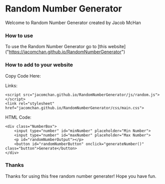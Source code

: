 # Random Number Generator
Welcome to Random Number Generator created by Jacob McHan

### How to use
To use the Random Number Generator go to [this website] ("https://jacomchan.github.io/RandomNumberGenerator")

### How to add to your website
Copy Code Here:

Links:
```
<script src="jacomchan.github.io/RandomNumberGenerator/js/random.js"></script>
<link rel="stylesheet" href="jacomchan.github.io/RandomNumberGenerator/css/main.css">
```

HTML Code:
```
<div class="NumberBox">
    <input type="number" id="minNumber" placeholder="Min Number">
    <input type="number" id="maxNumber" placeholder="Max Number">
    <p id="randomNumberOutput"></p>
    <button id="randomNumberButton" onclick="generateNumber()" class="button">Generate</button>
</div>
```
### Thanks
Thanks for using this free random number generater! Hope you have fun.
